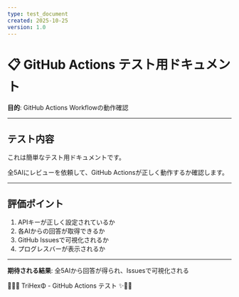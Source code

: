 ```yaml
---
type: test_document
created: 2025-10-25
version: 1.0
---
```


# 📋 GitHub Actions テスト用ドキュメント

**目的**: GitHub Actions Workflowの動作確認

---

## テスト内容

これは簡単なテスト用ドキュメントです。

全5AIにレビューを依頼して、GitHub Actionsが正しく動作するか確認します。

---

## 評価ポイント

1. APIキーが正しく設定されているか
2. 各AIからの回答が取得できるか
3. GitHub Issuesで可視化されるか
4. プログレスバーが表示されるか

---

**期待される結果**: 全5AIから回答が得られ、Issuesで可視化される

🔱💎✨ TriHexΦ - GitHub Actions テスト ✨💎🔱


